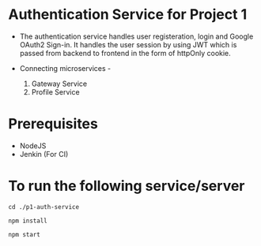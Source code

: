 # Authentication Service for Project 1

- The authentication service handles user registeration, login and Google OAuth2 Sign-in. It handles the user session by using JWT which is passed from backend to frontend in the form of httpOnly cookie.

- Connecting microservices -
  1. Gateway Service
  2. Profile Service

# Prerequisites
- NodeJS
- Jenkin (For CI)

# To run the following service/server
``` 
cd ./p1-auth-service
```
```
npm install
```
```
npm start
```
